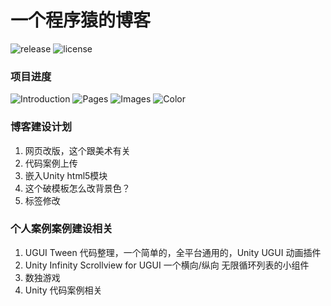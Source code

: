 # 一个程序猿的博客

![release](https://img.shields.io/badge/Release-Ver1.0.0-blue.svg)
![license](https://img.shields.io/badge/License-MIT-blue.svg)

### 项目进度 
![Introduction](http://progressed.io/bar/5?title=Introduction)
![Pages](http://progressed.io/bar/10?title=Pages)
![Images](http://progressed.io/bar/5?title=Images)
![Color](http://progressed.io/bar/10?title=Color)

### 博客建设计划
1. 网页改版，这个跟美术有关
2. 代码案例上传
3. 嵌入Unity html5模块
4. 这个破模板怎么改背景色？
5. 标签修改

### 个人案例案例建设相关
1. UGUI Tween 代码整理，一个简单的，全平台通用的，Unity UGUI 动画插件
2. Unity Infinity Scrollview for UGUI 一个横向/纵向 无限循环列表的小组件
3. 数独游戏
4. Unity 代码案例相关